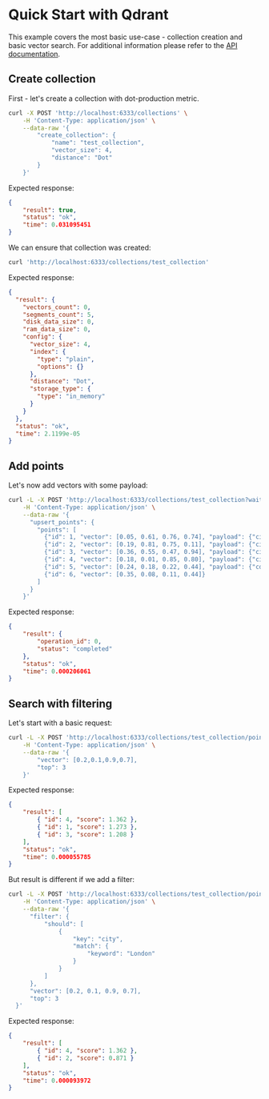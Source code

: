 # Quick Start with Qdrant

This example covers the most basic use-case - collection creation and basic vector search.
For additional information please refer to the [API documentation](https://qdrant.github.io/qdrant/redoc/index.html).

## Create collection
First - let's create a collection with dot-production metric.
```bash
curl -X POST 'http://localhost:6333/collections' \
    -H 'Content-Type: application/json' \
    --data-raw '{
        "create_collection": {
            "name": "test_collection",
            "vector_size": 4,
            "distance": "Dot"
        }
    }'
```

Expected response:
```json
{
    "result": true,
    "status": "ok",
    "time": 0.031095451
}
```

We can ensure that collection was created:
```bash
curl 'http://localhost:6333/collections/test_collection'
```

Expected response:

```json
{
  "result": {
    "vectors_count": 0,
    "segments_count": 5,
    "disk_data_size": 0,
    "ram_data_size": 0,
    "config": {
      "vector_size": 4,
      "index": {
        "type": "plain",
        "options": {}
      },
      "distance": "Dot",
      "storage_type": {
        "type": "in_memory"
      }
    }
  },
  "status": "ok",
  "time": 2.1199e-05
}
```


## Add points
Let's now add vectors with some payload:

```bash
curl -L -X POST 'http://localhost:6333/collections/test_collection?wait=true' \
    -H 'Content-Type: application/json' \
    --data-raw '{
      "upsert_points": {
        "points": [
          {"id": 1, "vector": [0.05, 0.61, 0.76, 0.74], "payload": {"city": {"type": "keyword", "value": "Berlin"}}},
          {"id": 2, "vector": [0.19, 0.81, 0.75, 0.11], "payload": {"city": {"type": "keyword", "value": ["Berlin", "London"] }}},
          {"id": 3, "vector": [0.36, 0.55, 0.47, 0.94], "payload": {"city": {"type": "keyword", "value": ["Berlin", "Moscow"] }}},
          {"id": 4, "vector": [0.18, 0.01, 0.85, 0.80], "payload": {"city": {"type": "keyword", "value": ["London", "Moscow"]}}},
          {"id": 5, "vector": [0.24, 0.18, 0.22, 0.44], "payload": {"count": {"type": "integer", "value": [0]}}},
          {"id": 6, "vector": [0.35, 0.08, 0.11, 0.44]}
        ]
      }
    }'
```

Expected response:
```json
{
    "result": {
        "operation_id": 0,
        "status": "completed"
    },
    "status": "ok",
    "time": 0.000206061
}
```

## Search with filtering

Let's start with a basic request:

```bash
curl -L -X POST 'http://localhost:6333/collections/test_collection/points/search' \
    -H 'Content-Type: application/json' \
    --data-raw '{
        "vector": [0.2,0.1,0.9,0.7],
        "top": 3
    }'
```

Expected response:

```json
{
    "result": [
        { "id": 4, "score": 1.362 },
        { "id": 1, "score": 1.273 },
        { "id": 3, "score": 1.208 }
    ],
    "status": "ok",
    "time": 0.000055785
}
```

But result is different if we add a filter:

```bash
curl -L -X POST 'http://localhost:6333/collections/test_collection/points/search' \
    -H 'Content-Type: application/json' \
    --data-raw '{
      "filter": {
          "should": [
              {
                  "key": "city",
                  "match": {
                      "keyword": "London"
                  }
              }
          ]
      },
      "vector": [0.2, 0.1, 0.9, 0.7],
      "top": 3
  }'
```

Expected response:
```json
{
    "result": [
        { "id": 4, "score": 1.362 },
        { "id": 2, "score": 0.871 }
    ],
    "status": "ok",
    "time": 0.000093972
}
```
